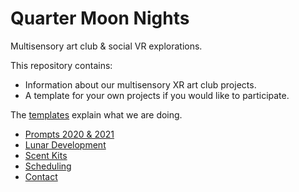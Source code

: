 # Quarter Moon Nights
Multisensory art club & social VR explorations.

This repository contains:
* Information about our multisensory XR art club projects.
* A template for your own projects if you would like to participate.

The [templates](data/2020/00-template-en-us) explain what we are doing.

* [Prompts 2020 & 2021](data/2020/Prompts.md)
* [Lunar Development](data/2020/00-template-en-us/Lunar-Development.md)
* [Scent Kits](data/2020/00-template-en-us/Scent-Kits.md)
* [Scheduling](data/2020/00-template-en-us/Scheduling.md)
* [Contact](data/2020/Contact.md)
